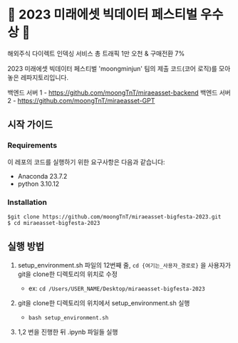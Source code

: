 # 🥳 2023 미래에셋 빅데이터 페스티벌 우수상 🥳

해외주식 다이렉트 인덱싱 서비스 총 트래픽 1만 오천 & 구매전환 7%

2023 미래에셋 빅데이터 페스티벌 'moongminjun' 팀의 제출 코드(코어 로직)를 모아놓은 레파지토리입니다. 

백엔드 서버 1 - https://github.com/moongTnT/miraeasset-backend
백엔드 서버 2 - https://github.com/moongTnT/miraeasset-GPT

## 시작 가이드

### Requirements

이 레포의 코드를 실행하기 위한 요구사항은 다음과 같습니다:

- Anaconda 23.7.2
- python 3.10.12

### Installation

```
$git clone https://github.com/moongTnT/miraeasset-bigfesta-2023.git
$ cd miraeasset-bigfesta-2023
```

## 실행 방법 

1.  setup_environment.sh 파일의 12번째 줄, ```cd {여기는_사용자_경로로}``` 을 사용자가 git을 clone한 디렉토리의 위치로 수정
    - ex:  ```cd /Users/USER_NAME/Desktop/miraeasset-bigfesta-2023```

2. git을 clone한 디렉토리의 위치에서 setup_environment.sh 실행
    - ```bash setup_environment.sh```

3. 1,2 번을 진행한 뒤 .ipynb 파일들 실행

